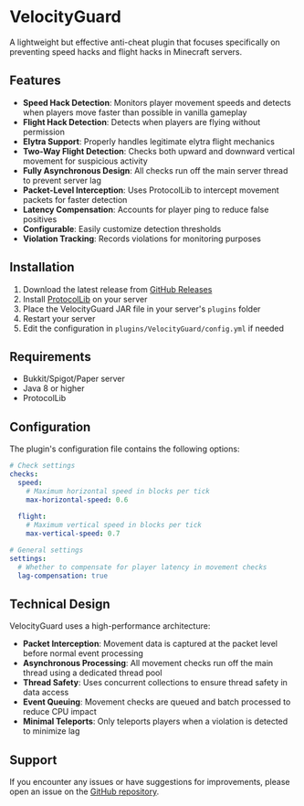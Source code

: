 # VelocityGuard

A lightweight but effective anti-cheat plugin that focuses specifically on preventing speed hacks and flight hacks in Minecraft servers.

## Features

- **Speed Hack Detection**: Monitors player movement speeds and detects when players move faster than possible in vanilla gameplay
- **Flight Hack Detection**: Detects when players are flying without permission
- **Elytra Support**: Properly handles legitimate elytra flight mechanics
- **Two-Way Flight Detection**: Checks both upward and downward vertical movement for suspicious activity
- **Fully Asynchronous Design**: All checks run off the main server thread to prevent server lag
- **Packet-Level Interception**: Uses ProtocolLib to intercept movement packets for faster detection
- **Latency Compensation**: Accounts for player ping to reduce false positives
- **Configurable**: Easily customize detection thresholds
- **Violation Tracking**: Records violations for monitoring purposes

## Installation

1. Download the latest release from [GitHub Releases](#)
2. Install [ProtocolLib](https://www.spigotmc.org/resources/protocollib.1997/) on your server
3. Place the VelocityGuard JAR file in your server's `plugins` folder
4. Restart your server
5. Edit the configuration in `plugins/VelocityGuard/config.yml` if needed

## Requirements

- Bukkit/Spigot/Paper server
- Java 8 or higher
- ProtocolLib

## Configuration

The plugin's configuration file contains the following options:

```yaml
# Check settings
checks:
  speed:
    # Maximum horizontal speed in blocks per tick
    max-horizontal-speed: 0.6
  
  flight:
    # Maximum vertical speed in blocks per tick
    max-vertical-speed: 0.7

# General settings
settings:
  # Whether to compensate for player latency in movement checks
  lag-compensation: true
```

## Technical Design

VelocityGuard uses a high-performance architecture:

- **Packet Interception**: Movement data is captured at the packet level before normal event processing
- **Asynchronous Processing**: All movement checks run off the main thread using a dedicated thread pool
- **Thread Safety**: Uses concurrent collections to ensure thread safety in data access
- **Event Queuing**: Movement checks are queued and batch processed to reduce CPU impact
- **Minimal Teleports**: Only teleports players when a violation is detected to minimize lag

## Support

If you encounter any issues or have suggestions for improvements, please open an issue on the [GitHub repository](#). 